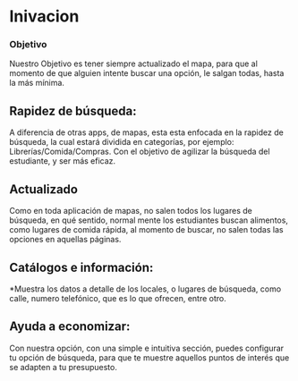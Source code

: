  # Inivacion 

### Objetivo

Nuestro Objetivo es tener siempre actualizado el mapa, para 
que al momento de que alguien intente buscar una opción, le 
salgan todas, hasta la más mínima.

## Rapidez de búsqueda:

A diferencia de otras apps, de mapas, esta esta enfocada en la 
rapidez de búsqueda, la cual estará dividida en categorías, por ejemplo: Librerías/Comida/Compras.
Con el objetivo de agilizar la búsqueda del estudiante, y ser más eficaz.

## Actualizado

Como en toda aplicación de mapas, no salen todos los
lugares de búsqueda, en qué sentido, normal mente los 
estudiantes buscan alimentos, como lugares de comida 
rápida, al momento de buscar, no salen todas las opciones 
en aquellas páginas.


## Catálogos e información:

*Muestra los datos a detalle de los locales, o lugares de 
búsqueda, como calle, numero telefónico, que es lo que ofrecen, entre otro.

## Ayuda a economizar:

Con nuestra opción, con una simple e intuitiva sección, puedes 
configurar tu opción de búsqueda, para que te muestre aquellos puntos 
de interés que se adapten a tu presupuesto. 
